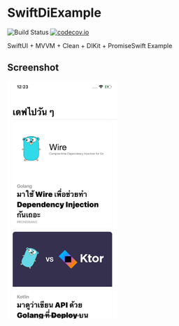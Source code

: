 #  SwiftDiExample

![Build Status](https://github.com/prongbang/SwiftDiExample/workflows/.github/workflows/swift.yml/badge.svg)
[![codecov.io](https://codecov.io/gh/prongbang/SwiftDiExample/branch/master/graphs/badge.svg)](https://codecov.io/gh/prongbang/SwiftDiExample/branch/master)

SwiftUI + MVVM + Clean + DIKit + PromiseSwift Example


## Screenshot

<img src="https://github.com/prongbang/SwiftDiExample/blob/master/Screenshot/feed.png?raw=true" style="width: 50%;"/>
